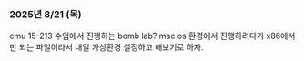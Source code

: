 ### 2025년 8/21 (목)
cmu 15-213 수업에서 진행하는 bomb lab? mac os 환경에서 진행하려다가 x86에서만 되는 파일이라서 
내일 가상환경 설정하고 해보기로 하자.
